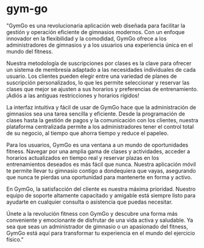 # gym-go

"GymGo es una revolucionaria aplicación web diseñada para facilitar la gestión y operación eficiente de gimnasios modernos. Con un enfoque innovador en la flexibilidad y la comodidad, GymGo ofrece a los administradores de gimnasios y a los usuarios una experiencia única en el mundo del fitness.

Nuestra metodología de suscripciones por clases es la clave para ofrecer un sistema de membresía adaptado a las necesidades individuales de cada usuario. Los clientes pueden elegir entre una variedad de planes de suscripción personalizados, lo que les permite seleccionar y reservar las clases que mejor se ajusten a sus horarios y preferencias de entrenamiento. ¡Adiós a las antiguas restricciones y horarios rígidos!

La interfaz intuitiva y fácil de usar de GymGo hace que la administración de gimnasios sea una tarea sencilla y eficiente. Desde la programación de clases hasta la gestión de pagos y la comunicación con los clientes, nuestra plataforma centralizada permite a los administradores tener el control total de su negocio, al tiempo que ahorra tiempo y reduce el papeleo.

Para los usuarios, GymGo es una ventana a un mundo de oportunidades fitness. Navegar por una amplia gama de clases y actividades, acceder a horarios actualizados en tiempo real y reservar plazas en los entrenamientos deseados es más fácil que nunca. Nuestra aplicación móvil te permite llevar tu gimnasio contigo a dondequiera que vayas, asegurando que nunca te pierdas una oportunidad para mantenerte en forma y activo.

En GymGo, la satisfacción del cliente es nuestra máxima prioridad. Nuestro equipo de soporte altamente capacitado y amigable está siempre listo para ayudarte en cualquier consulta o asistencia que puedas necesitar.

Únete a la revolución fitness con GymGo y descubre una forma más conveniente y emocionante de disfrutar de una vida activa y saludable. Ya sea que seas un administrador de gimnasio o un apasionado del fitness, GymGo está aquí para transformar tu experiencia en el mundo del ejercicio físico."
